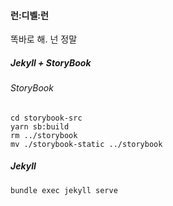 #### 런:디벨:런


똑바로 해. 넌 정말


##### Jekyll + StoryBook


###### StoryBook
```
cd storybook-src
yarn sb:build
rm ../storybook
mv ./storybook-static ../storybook
```

##### Jekyll
```
bundle exec jekyll serve
```


